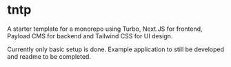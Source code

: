 # tntp

A starter template for a monorepo using Turbo, Next.JS for frontend, Payload CMS for backend and Tailwind CSS for UI design.

Currently only basic setup is done. Example application to still be developed and readme to be completed.